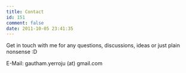 ```yaml
---
title: Contact
id: 151
comment: false
date: 2011-10-05 23:41:35
---
```


Get in touch with me for any questions, discussions, ideas or just plain nonsense :D

E-Mail: gautham.yerroju (at) gmail.com